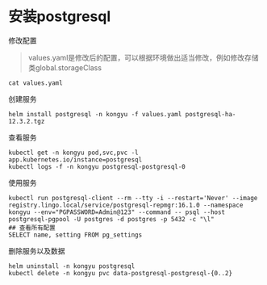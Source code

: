 # 安装postgresql

修改配置

> values.yaml是修改后的配置，可以根据环境做出适当修改，例如修改存储类global.storageClass

```
cat values.yaml
```

创建服务

```shell
helm install postgresql -n kongyu -f values.yaml postgresql-ha-12.3.2.tgz
```

查看服务

```
kubectl get -n kongyu pod,svc,pvc -l app.kubernetes.io/instance=postgresql
kubectl logs -f -n kongyu postgresql-postgresql-0
```

使用服务

```
kubectl run postgresql-client --rm --tty -i --restart='Never' --image  registry.lingo.local/service/postgresql-repmgr:16.1.0 --namespace kongyu --env="PGPASSWORD=Admin@123" --command -- psql --host postgresql-pgpool -U postgres -d postgres -p 5432 -c "\l"
## 查看所有配置
SELECT name, setting FROM pg_settings
```

删除服务以及数据

```
helm uninstall -n kongyu postgresql
kubectl delete -n kongyu pvc data-postgresql-postgresql-{0..2}
```

